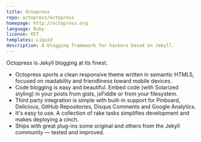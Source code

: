 ```yaml
---
title: Octopress
repo: octopress/octopress
homepage: http://octopress.org
language: Ruby
license: MIT
templates: Liquid
description: A blogging framework for hackers based on Jekyll.
---
```


Octopress is Jekyll blogging at its finest.

* Octopress sports a clean responsive theme written in semantic HTML5, focused on readability and friendliness toward mobile devices.
* Code blogging is easy and beautiful. Embed code (with Solarized styling) in your posts from gists, jsFiddle or from your filesystem.
* Third party integration is simple with built-in support for Pinboard, Delicious, GitHub Repositories, Disqus Comments and Google Analytics.
* It's easy to use. A collection of rake tasks simplifies development and makes deploying a cinch.
* Ships with great plug-ins some original and others from the Jekyll community — tested and improved.
